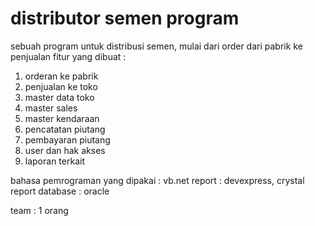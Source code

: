 # distributor semen program

sebuah program untuk distribusi semen, mulai dari order dari pabrik ke penjualan
fitur yang dibuat :
1. orderan ke pabrik
2. penjualan ke toko
3. master data toko
4. master sales
5. master kendaraan
6. pencatatan piutang
7. pembayaran piutang
8. user dan hak akses
9. laporan terkait

bahasa pemrograman yang dipakai : vb.net
report  : devexpress, crystal report
database : oracle

team : 1 orang
